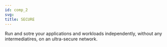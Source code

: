 ```yaml
---
id: comp_2
svg: 
title: SECURE
---
```


Run and sotre your applications and workloads independently, without any intermediatires, on an ultra-secure network.
